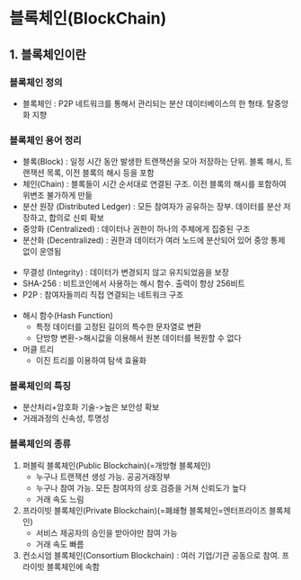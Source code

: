 # 블록체인(BlockChain)
## 1. 블록체인이란
### 블록체인 정의
- 블록체인 : P2P 네트워크를 통해서 관리되는 분산 데이터베이스의 한 형태. 탈중앙화 지향
### 블록체인 용어 정리
- 블록(Block) : 일정 시간 동안 발생한 트랜잭션을 모아 저장하는 단위. 블록 해시, 트랜잭션 목록, 이전 블록의 해시 등을 포함
- 체인(Chain) : 블록들이 시간 순서대로 연결된 구조. 이전 블록의 해시를 포함하여 위변조 불가하게 만듦
- 분산 원장 (Distributed Ledger) : 모든 참여자가 공유하는 장부. 데이터를 분산 저장하고, 합의로 신뢰 확보
- 중앙화 (Centralized) : 데이터나 권한이 하나의 주체에게 집중된 구조
- 분산화 (Decentralized) : 	권한과 데이터가 여러 노드에 분산되어 있어 중앙 통제 없이 운영됨
<br><br>
- 무결성 (Integrity) : 데이터가 변경되지 않고 유지되었음을 보장
- SHA-256 : 비트코인에서 사용하는 해시 함수. 출력이 항상 256비트
- P2P : 참여자들끼리 직접 연결되는 네트워크 구조
<br><br>
- 해시 함수(Hash Function)
  - 특정 데이터를 고정된 길이의 특수한 문자열로 변환
  - 단방향 변환->해시값을 이용해서 원본 데이터를 복원할 수 없다
- 머클 트리
  - 이진 트리를 이용하여 탐색 효율화
### 블록체인의 특징
- 분산처리+암호화 기술->높은 보안성 확보
- 거래과정의 신속성, 투명성
### 블록체인의 종류
1. 퍼블릭 블록체인(Public Blockchain)(=개방형 블록체인)
   - 누구나 트랜잭션 생성 가능. 공공거래장부
   - 누구나 참여 가능. 모든 참여자의 상호 검증을 거쳐 신뢰도가 높다
   - 거래 속도 느림
2. 프라이빗 블록체인(Private Blockchain)(=폐쇄형 블록체인=엔터프라이즈 블록체인)
   - 서비스 제공자의 승인을 받아야만 참여 가능
   - 거래 속도 빠름
3. 컨소시엄 블록체인(Consortium Blockchain) : 여러 기업/기관 공동으로 참여. 프라이빗 블록체인에 속함
